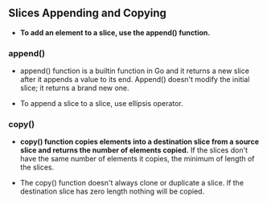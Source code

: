 ## Slices Appending and Copying

* **To add an element to a slice, use the append() function.**

### append()

* append() function is a builtin function in Go and it returns a new slice after it appends a value to its end. Append() doesn't modify the initial slice; it returns a brand new one.

* To append a slice to a slice, use ellipsis operator.

### copy()

* **copy() function copies elements into a destination slice from a source slice and returns the number of elements copied.** If the slices don't have the same number of elements it copies, the minimum of length of the slices.

* The copy() function doesn't always clone or duplicate a slice. If the destination slice has zero length nothing will be copied.